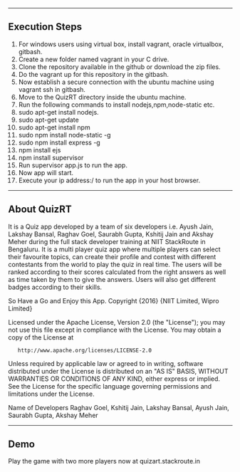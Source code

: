 ------------------------
Execution Steps
------------------------

1. For windows users using virtual box, install vagrant,  oracle virtualbox, gitbash.
2. Create a new folder named vagrant in your C drive.
3. Clone the repository available in the github or download the zip files.
4. Do the vagrant up for this repository in the gitbash.
5. Now establish a secure connection with the ubuntu machine using vagrant ssh in gitbash.
6. Move to the QuizRT directory inside the ubuntu machine.
7. Run the  following commands to install nodejs,npm,node-static etc.
  1. sudo apt-get install nodejs.
  2. sudo apt-get update
  3. sudo apt-get install npm
  4. sudo npm install node-static -g
  5. sudo npm install express -g
  6. npm install ejs
  7. npm install supervisor
8. Run supervisor app.js to run the app.
9. Now app will start.
10. Execute your ip address:<host-port>/ to run the app in your host browser.

------------------
About QuizRT
------------------

It is a Quiz app developed by  a team of six developers i.e. Ayush Jain, Lakshay Bansal, Raghav Goel, Saurabh Gupta, Kshitij Jain and  Akshay Meher during the  full stack developer training at NIIT StackRoute in Bengaluru. It is a multi player quiz app where multiple players can select their favourite topics, can create their profile and contest with different contestants from the world to play the quiz  in real time. The users will be ranked according to their scores calculated from the right answers as well as time taken by them to give the answers. Users will also get different badges according to their skills.


So Have a Go and Enjoy this App.
Copyright {2016} {NIIT Limited, Wipro Limited}

   Licensed under the Apache License, Version 2.0 (the "License");
   you may not use this file except in compliance with the License.
   You may obtain a copy of the License at

       http://www.apache.org/licenses/LICENSE-2.0

   Unless required by applicable law or agreed to in writing, software
   distributed under the License is distributed on an "AS IS" BASIS,
   WITHOUT WARRANTIES OR CONDITIONS OF ANY KIND, either express or implied.
   See the License for the specific language governing permissions and
   limitations under the License.
   
   Name of Developers  Raghav Goel, Kshitij Jain, Lakshay Bansal, Ayush Jain, Saurabh Gupta, Akshay Meher
  
---------
Demo
---------
Play the game with two more players now at quizart.stackroute.in




